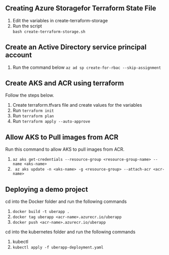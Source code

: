 ## Creating Azure Storagefor Terraform State File

1. Edit the variables in create-terraform-storage
2. Run the script  
`bash create-terraform-storage.sh`

## Create an Active Directory service principal account

1. Run the command below
`az ad sp create-for-rbac --skip-assignment`


## Create AKS and ACR using terraform

Follow the steps below.

1. Create terraform.tfvars file and create values for the variables
2. Run `terraform init`
3. Run `terraform plan`
4. Run `terraform apply --auto-approve `

## Allow AKS to Pull images from ACR
Run this command to allow AKS to pull images from ACR.

1. `az aks get-credentials --resource-group <resource-group-name> --name <aks-name>`
2. ` az aks update -n <aks-name> -g <resource-group> --attach-acr <acr-name>`

## Deploying a demo project
cd into the Docker folder and run the following commands
1. `docker build -t uberapp .`
2. `docker tag uberapp <acr-name>.azurecr.io/uberapp`
3. `docker push <acr-name>.azurecr.io/uberapp`

cd into the kubernetes folder and run the following commands
1. kubectl 
2. `kubectl apply -f uberapp-deployment.yaml`
